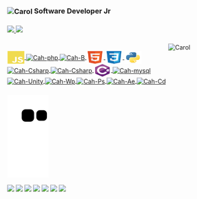 ### <img align="center" alt="Carol" height="30" width="30" src="https://cdn.discordapp.com/attachments/886971104525168661/886989290024865842/ezgif.com-gif-maker_2.gif"> Software Developer Jr


###


<div>
  <a href="https://github.com/CaroliniSimoes">
  <img height="180em" src="https://github-readme-stats.vercel.app/api?username=carolinisimoes&show_icons=true&theme=dracula&include_all_commits=true&count_private=true"/>
  <img height="180em" src="https://github-readme-stats.vercel.app/api/top-langs/?username=carolinisimoes&layout=compact&langs_count=7&theme=dracula"/>
</div>
  
 <img align="right" alt="Carol" height="130" width="130" src="https://cdn.discordapp.com/attachments/886971104525168661/886971263329906778/giphy_4.gif">
  
 ###
<div><br>
  <img align="center" alt="Cah-Js" height="30" width="40" src="https://raw.githubusercontent.com/devicons/devicon/master/icons/javascript/javascript-plain.svg">
  <img align="center" alt="Cah-php" height="30" width="30" src="https://cdn.discordapp.com/attachments/886971104525168661/886987506187395072/CORE-PHP-BASICS-20210817.png">
  <img align="center" alt="Cah-B" height="30" width="40" src="https://cdn.jsdelivr.net/gh/devicons/devicon/icons/bootstrap/bootstrap-plain.svg">
  <img align="center" alt="Cah-HTML" height="30" width="40" src="https://raw.githubusercontent.com/devicons/devicon/master/icons/html5/html5-original.svg">
  <img align="center" alt="Cah-CSS" height="30" width="40" src="https://raw.githubusercontent.com/devicons/devicon/master/icons/css3/css3-original.svg">
  <img align="center" alt="Cah-Python" height="30" width="40" src="https://raw.githubusercontent.com/devicons/devicon/master/icons/python/python-original.svg">
  <img align="center" alt="Cah-Csharp" height="30" width="40" src="https://cdn.jsdelivr.net/gh/devicons/devicon/icons/c/c-original.svg">
  <img align="center" alt="Cah-Csharp" height="30" width="40" src="https://cdn.jsdelivr.net/gh/devicons/devicon/icons/cplusplus/cplusplus-original.svg">
  <img align="center" alt="Cah-Csharp" height="30" width="40" src="https://raw.githubusercontent.com/devicons/devicon/master/icons/csharp/csharp-original.svg">
  <img align="center" alt="Cah-mysql" height="30" width="40" src="https://cdn.jsdelivr.net/gh/devicons/devicon/icons/mysql/mysql-original.svg">
  
  <img align="center" alt="Cah-Unity" height="30" width="30" src="https://cdn.discordapp.com/attachments/886971104525168661/886987772274020372/unity-icon-png-23.jpg">
  <img align="center" alt="Cah-Wp" height="30" width="40" src="https://cdn.jsdelivr.net/gh/devicons/devicon/icons/wordpress/wordpress-plain.svg">
  
  <img align="center" alt="Cah-Ps" height="30" width="40" src="https://cdn.jsdelivr.net/gh/devicons/devicon/icons/photoshop/photoshop-plain.svg">
  <img align="center" alt="Cah-Ae" height="30" width="40" src="https://cdn.jsdelivr.net/gh/devicons/devicon/icons/aftereffects/aftereffects-original.svg">
  <img align="center" alt="Cah-Cd" height="30" width="30" src="https://cdn.discordapp.com/attachments/886971104525168661/886985500957757490/489838.png">
 </div>
  
  ###
<div> 
 
 
  ###
 
  ![Snake animation](https://github.com/rafaballerini/rafaballerini/blob/output/github-contribution-grid-snake.svg)
 
   <a href = "https://gitlab.com/CaroliniSimoes"><img src="https://img.shields.io/badge/GitLab-330F63?style=for-the-badge&logo=gitlab&logoColor=white" target="_blank"></a>
 <a href= "https://www.linkedin.com/in/carolinisimoes/" target="_blank"><img src="https://img.shields.io/badge/-LinkedIn-%230077B5?style=for-the-badge&logo=linkedin&logoColor=white" target="_blank"></a> 
 <a href = "mailto:carolinisimoes@outlook.com"><img src="https://img.shields.io/badge/Microsoft_Outlook-0078D4?style=for-the-badge&logo=microsoft-outlook&logoColor=white" target="_blank"></a>
 <a href = "mailto:carolinisiimoes@gmail.com/"><img src="https://img.shields.io/badge/-Gmail-%23333?style=for-the-badge&logo=gmail&logoColor=white" target="_blank"></a>
 <a href= "https://instagram.com/cahkward" target="_blank"><img src="https://img.shields.io/badge/-Instagram-%23E4405F?style=for-the-badge&logo=instagram&logoColor=white" target="_blank"></a>
 <a href= "https://www.twitch.tv/bandiva" target="_blank"><img src="https://img.shields.io/badge/Twitch-9146FF?style=for-the-badge&logo=twitch&logoColor=white" target="_blank"></a>
 <a href= "https://discord.gg/qcj923R" target="_blank"><img src="https://img.shields.io/badge/Discord-7289DA?style=for-the-badge&logo=discord&logoColor=white" target="_blank"></a>
</div>
